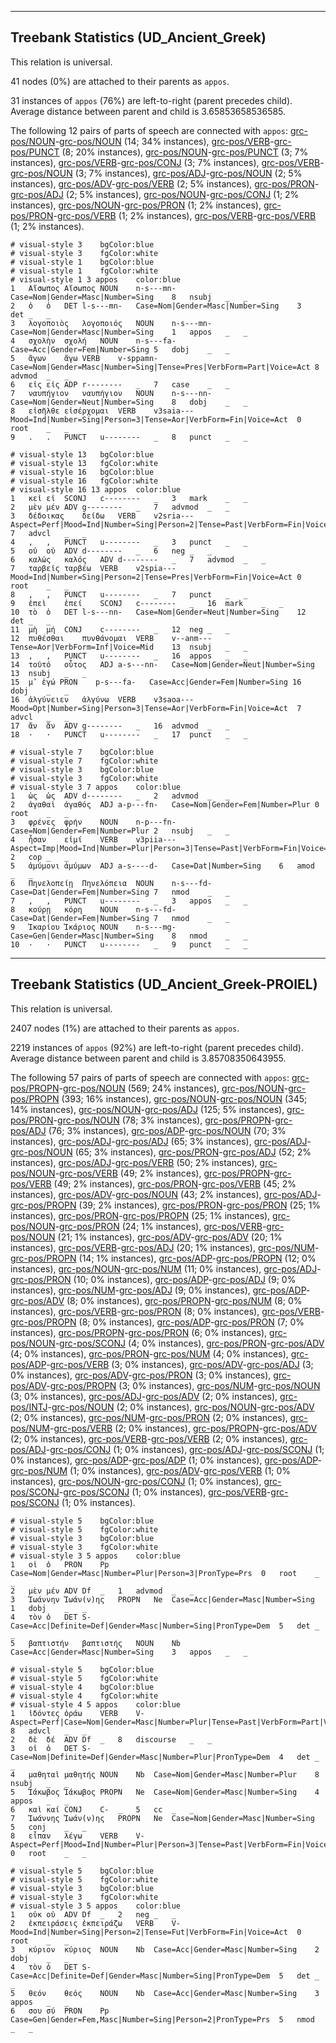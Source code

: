 

--------------------------------------------------------------------------------

## Treebank Statistics (UD_Ancient_Greek)

This relation is universal.

41 nodes (0%) are attached to their parents as `appos`.

31 instances of `appos` (76%) are left-to-right (parent precedes child).
Average distance between parent and child is 3.65853658536585.

The following 12 pairs of parts of speech are connected with `appos`: [grc-pos/NOUN]()-[grc-pos/NOUN]() (14; 34% instances), [grc-pos/VERB]()-[grc-pos/PUNCT]() (8; 20% instances), [grc-pos/NOUN]()-[grc-pos/PUNCT]() (3; 7% instances), [grc-pos/VERB]()-[grc-pos/CONJ]() (3; 7% instances), [grc-pos/VERB]()-[grc-pos/NOUN]() (3; 7% instances), [grc-pos/ADJ]()-[grc-pos/NOUN]() (2; 5% instances), [grc-pos/ADV]()-[grc-pos/VERB]() (2; 5% instances), [grc-pos/PRON]()-[grc-pos/ADJ]() (2; 5% instances), [grc-pos/NOUN]()-[grc-pos/CONJ]() (1; 2% instances), [grc-pos/NOUN]()-[grc-pos/PRON]() (1; 2% instances), [grc-pos/PRON]()-[grc-pos/VERB]() (1; 2% instances), [grc-pos/VERB]()-[grc-pos/VERB]() (1; 2% instances).


~~~ conllu
# visual-style 3	bgColor:blue
# visual-style 3	fgColor:white
# visual-style 1	bgColor:blue
# visual-style 1	fgColor:white
# visual-style 1 3 appos	color:blue
1	Αἴσωπος	Αἴσωπος	NOUN	n-s---mn-	Case=Nom|Gender=Masc|Number=Sing	8	nsubj	_	_
2	ὁ	ὁ	DET	l-s---mn-	Case=Nom|Gender=Masc|Number=Sing	3	det	_	_
3	λογοποιὸς	λογοποιός	NOUN	n-s---mn-	Case=Nom|Gender=Masc|Number=Sing	1	appos	_	_
4	σχολὴν	σχολή	NOUN	n-s---fa-	Case=Acc|Gender=Fem|Number=Sing	5	dobj	_	_
5	ἄγων	ἄγω	VERB	v-sppamn-	Case=Nom|Gender=Masc|Number=Sing|Tense=Pres|VerbForm=Part|Voice=Act	8	advmod	_	_
6	εἰς	εἰς	ADP	r--------	_	7	case	_	_
7	ναυπήγιον	ναυπήγιον	NOUN	n-s---nn-	Case=Nom|Gender=Neut|Number=Sing	8	dobj	_	_
8	εἰσῆλθε	εἰσέρχομαι	VERB	v3saia---	Mood=Ind|Number=Sing|Person=3|Tense=Aor|VerbForm=Fin|Voice=Act	0	root	_	_
9	.	.	PUNCT	u--------	_	8	punct	_	_

~~~


~~~ conllu
# visual-style 13	bgColor:blue
# visual-style 13	fgColor:white
# visual-style 16	bgColor:blue
# visual-style 16	fgColor:white
# visual-style 16 13 appos	color:blue
1	κεἰ	εἰ	SCONJ	c--------	_	3	mark	_	_
2	μὲν	μέν	ADV	g--------	_	7	advmod	_	_
3	δέδοικας	δείδω	VERB	v2sria---	Aspect=Perf|Mood=Ind|Number=Sing|Person=2|Tense=Past|VerbForm=Fin|Voice=Act	7	advcl	_	_
4	,	,	PUNCT	u--------	_	3	punct	_	_
5	οὐ	οὐ	ADV	d--------	_	6	neg	_	_
6	καλῶς	καλός	ADV	d--------	_	7	advmod	_	_
7	ταρβεῖς	ταρβέω	VERB	v2spia---	Mood=Ind|Number=Sing|Person=2|Tense=Pres|VerbForm=Fin|Voice=Act	0	root	_	_
8	,	,	PUNCT	u--------	_	7	punct	_	_
9	ἐπεὶ	ἐπεί	SCONJ	c--------	_	16	mark	_	_
10	τὸ	ὁ	DET	l-s---nn-	Case=Nom|Gender=Neut|Number=Sing	12	det	_	_
11	μὴ	μή	CONJ	c--------	_	12	neg	_	_
12	πυθέσθαι	πυνθάνομαι	VERB	v--anm---	Tense=Aor|VerbForm=Inf|Voice=Mid	13	nsubj	_	_
13	,	,	PUNCT	u--------	_	16	appos	_	_
14	τοῦτό	οὗτος	ADJ	a-s---nn-	Case=Nom|Gender=Neut|Number=Sing	13	nsubj	_	_
15	μ̓	ἐγώ	PRON	p-s---fa-	Case=Acc|Gender=Fem|Number=Sing	16	dobj	_	_
16	ἀλγύνειεν	ἀλγύνω	VERB	v3saoa---	Mood=Opt|Number=Sing|Person=3|Tense=Aor|VerbForm=Fin|Voice=Act	7	advcl	_	_
17	ἄν	ἄν	ADV	g--------	_	16	advmod	_	_
18	·	·	PUNCT	u--------	_	17	punct	_	_

~~~


~~~ conllu
# visual-style 7	bgColor:blue
# visual-style 7	fgColor:white
# visual-style 3	bgColor:blue
# visual-style 3	fgColor:white
# visual-style 3 7 appos	color:blue
1	ὡς	ὡς	ADV	d--------	_	2	advmod	_	_
2	ἀγαθαὶ	ἀγαθός	ADJ	a-p---fn-	Case=Nom|Gender=Fem|Number=Plur	0	root	_	_
3	φρένες	φρήν	NOUN	n-p---fn-	Case=Nom|Gender=Fem|Number=Plur	2	nsubj	_	_
4	ἦσαν	εἰμί	VERB	v3piia---	Aspect=Imp|Mood=Ind|Number=Plur|Person=3|Tense=Past|VerbForm=Fin|Voice=Act	2	cop	_	_
5	ἀμύμονι	ἀμύμων	ADJ	a-s----d-	Case=Dat|Number=Sing	6	amod	_	_
6	Πηνελοπείῃ	Πηνελόπεια	NOUN	n-s---fd-	Case=Dat|Gender=Fem|Number=Sing	7	nmod	_	_
7	,	,	PUNCT	u--------	_	3	appos	_	_
8	κούρῃ	κόρη	NOUN	n-s---fd-	Case=Dat|Gender=Fem|Number=Sing	7	nmod	_	_
9	Ἰκαρίου	Ἰκάριος	NOUN	n-s---mg-	Case=Gen|Gender=Masc|Number=Sing	8	nmod	_	_
10	·	·	PUNCT	u--------	_	9	punct	_	_

~~~




--------------------------------------------------------------------------------

## Treebank Statistics (UD_Ancient_Greek-PROIEL)

This relation is universal.

2407 nodes (1%) are attached to their parents as `appos`.

2219 instances of `appos` (92%) are left-to-right (parent precedes child).
Average distance between parent and child is 3.85708350643955.

The following 57 pairs of parts of speech are connected with `appos`: [grc-pos/PROPN]()-[grc-pos/NOUN]() (569; 24% instances), [grc-pos/NOUN]()-[grc-pos/PROPN]() (393; 16% instances), [grc-pos/NOUN]()-[grc-pos/NOUN]() (345; 14% instances), [grc-pos/NOUN]()-[grc-pos/ADJ]() (125; 5% instances), [grc-pos/PRON]()-[grc-pos/NOUN]() (78; 3% instances), [grc-pos/PROPN]()-[grc-pos/ADJ]() (76; 3% instances), [grc-pos/ADP]()-[grc-pos/NOUN]() (70; 3% instances), [grc-pos/ADJ]()-[grc-pos/ADJ]() (65; 3% instances), [grc-pos/ADJ]()-[grc-pos/NOUN]() (65; 3% instances), [grc-pos/PRON]()-[grc-pos/ADJ]() (52; 2% instances), [grc-pos/ADJ]()-[grc-pos/VERB]() (50; 2% instances), [grc-pos/NOUN]()-[grc-pos/VERB]() (49; 2% instances), [grc-pos/PROPN]()-[grc-pos/VERB]() (49; 2% instances), [grc-pos/PRON]()-[grc-pos/VERB]() (45; 2% instances), [grc-pos/ADV]()-[grc-pos/NOUN]() (43; 2% instances), [grc-pos/ADJ]()-[grc-pos/PROPN]() (39; 2% instances), [grc-pos/PRON]()-[grc-pos/PRON]() (25; 1% instances), [grc-pos/PRON]()-[grc-pos/PROPN]() (25; 1% instances), [grc-pos/NOUN]()-[grc-pos/PRON]() (24; 1% instances), [grc-pos/VERB]()-[grc-pos/NOUN]() (21; 1% instances), [grc-pos/ADV]()-[grc-pos/ADV]() (20; 1% instances), [grc-pos/VERB]()-[grc-pos/ADJ]() (20; 1% instances), [grc-pos/NUM]()-[grc-pos/PROPN]() (14; 1% instances), [grc-pos/ADP]()-[grc-pos/PROPN]() (12; 0% instances), [grc-pos/NOUN]()-[grc-pos/NUM]() (11; 0% instances), [grc-pos/ADJ]()-[grc-pos/PRON]() (10; 0% instances), [grc-pos/ADP]()-[grc-pos/ADJ]() (9; 0% instances), [grc-pos/NUM]()-[grc-pos/ADJ]() (9; 0% instances), [grc-pos/ADP]()-[grc-pos/ADV]() (8; 0% instances), [grc-pos/PROPN]()-[grc-pos/NUM]() (8; 0% instances), [grc-pos/VERB]()-[grc-pos/PRON]() (8; 0% instances), [grc-pos/VERB]()-[grc-pos/PROPN]() (8; 0% instances), [grc-pos/ADP]()-[grc-pos/PRON]() (7; 0% instances), [grc-pos/PROPN]()-[grc-pos/PRON]() (6; 0% instances), [grc-pos/NOUN]()-[grc-pos/SCONJ]() (4; 0% instances), [grc-pos/PRON]()-[grc-pos/ADV]() (4; 0% instances), [grc-pos/PRON]()-[grc-pos/NUM]() (4; 0% instances), [grc-pos/ADP]()-[grc-pos/VERB]() (3; 0% instances), [grc-pos/ADV]()-[grc-pos/ADJ]() (3; 0% instances), [grc-pos/ADV]()-[grc-pos/PRON]() (3; 0% instances), [grc-pos/ADV]()-[grc-pos/PROPN]() (3; 0% instances), [grc-pos/NUM]()-[grc-pos/NOUN]() (3; 0% instances), [grc-pos/ADJ]()-[grc-pos/ADV]() (2; 0% instances), [grc-pos/INTJ]()-[grc-pos/NOUN]() (2; 0% instances), [grc-pos/NOUN]()-[grc-pos/ADV]() (2; 0% instances), [grc-pos/NUM]()-[grc-pos/PRON]() (2; 0% instances), [grc-pos/NUM]()-[grc-pos/VERB]() (2; 0% instances), [grc-pos/PROPN]()-[grc-pos/ADV]() (2; 0% instances), [grc-pos/VERB]()-[grc-pos/VERB]() (2; 0% instances), [grc-pos/ADJ]()-[grc-pos/CONJ]() (1; 0% instances), [grc-pos/ADJ]()-[grc-pos/SCONJ]() (1; 0% instances), [grc-pos/ADP]()-[grc-pos/ADP]() (1; 0% instances), [grc-pos/ADP]()-[grc-pos/NUM]() (1; 0% instances), [grc-pos/ADV]()-[grc-pos/VERB]() (1; 0% instances), [grc-pos/NOUN]()-[grc-pos/CONJ]() (1; 0% instances), [grc-pos/SCONJ]()-[grc-pos/SCONJ]() (1; 0% instances), [grc-pos/VERB]()-[grc-pos/SCONJ]() (1; 0% instances).


~~~ conllu
# visual-style 5	bgColor:blue
# visual-style 5	fgColor:white
# visual-style 3	bgColor:blue
# visual-style 3	fgColor:white
# visual-style 3 5 appos	color:blue
1	οἱ	ὁ	PRON	Pp	Case=Nom|Gender=Masc|Number=Plur|Person=3|PronType=Prs	0	root	_	_
2	μὲν	μέν	ADV	Df	_	1	advmod	_	_
3	Ἰωάννην	Ἰωάν(ν)ης	PROPN	Ne	Case=Acc|Gender=Masc|Number=Sing	1	dobj	_	_
4	τὸν	ὁ	DET	S-	Case=Acc|Definite=Def|Gender=Masc|Number=Sing|PronType=Dem	5	det	_	_
5	βαπτιστήν	βαπτιστής	NOUN	Nb	Case=Acc|Gender=Masc|Number=Sing	3	appos	_	_

~~~


~~~ conllu
# visual-style 5	bgColor:blue
# visual-style 5	fgColor:white
# visual-style 4	bgColor:blue
# visual-style 4	fgColor:white
# visual-style 4 5 appos	color:blue
1	ἰδόντες	ὁράω	VERB	V-	Aspect=Perf|Case=Nom|Gender=Masc|Number=Plur|Tense=Past|VerbForm=Part|Voice=Act	8	advcl	_	_
2	δὲ	δέ	ADV	Df	_	8	discourse	_	_
3	οἱ	ὁ	DET	S-	Case=Nom|Definite=Def|Gender=Masc|Number=Plur|PronType=Dem	4	det	_	_
4	μαθηταὶ	μαθητής	NOUN	Nb	Case=Nom|Gender=Masc|Number=Plur	8	nsubj	_	_
5	Ἰάκωβος	Ἰάκωβος	PROPN	Ne	Case=Nom|Gender=Masc|Number=Sing	4	appos	_	_
6	καὶ	καί	CONJ	C-	_	5	cc	_	_
7	Ἰωάννης	Ἰωάν(ν)ης	PROPN	Ne	Case=Nom|Gender=Masc|Number=Sing	5	conj	_	_
8	εἶπαν	λέγω	VERB	V-	Aspect=Perf|Mood=Ind|Number=Plur|Person=3|Tense=Past|VerbForm=Fin|Voice=Act	0	root	_	_

~~~


~~~ conllu
# visual-style 5	bgColor:blue
# visual-style 5	fgColor:white
# visual-style 3	bgColor:blue
# visual-style 3	fgColor:white
# visual-style 3 5 appos	color:blue
1	οὐκ	οὐ	ADV	Df	_	2	neg	_	_
2	ἐκπειράσεις	ἐκπειράζω	VERB	V-	Mood=Ind|Number=Sing|Person=2|Tense=Fut|VerbForm=Fin|Voice=Act	0	root	_	_
3	κύριον	κύριος	NOUN	Nb	Case=Acc|Gender=Masc|Number=Sing	2	dobj	_	_
4	τὸν	ὁ	DET	S-	Case=Acc|Definite=Def|Gender=Masc|Number=Sing|PronType=Dem	5	det	_	_
5	θεόν	θεός	NOUN	Nb	Case=Acc|Gender=Masc|Number=Sing	3	appos	_	_
6	σου	σύ	PRON	Pp	Case=Gen|Gender=Fem,Masc|Number=Sing|Person=2|PronType=Prs	5	nmod	_	_

~~~


